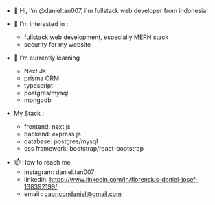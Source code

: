 - 👋 Hi, I’m @danieltan007,
  i'm fullstack web developer from indonesia!
  
- 👀 I’m interested in :
  - fullstack web development, especially MERN stack
  - security for my website
  
- 🌱 I’m currently learning
  - Next Js
  - prisma ORM
  - typescript
  - postgres/mysql
  - mongodb
 
- My Stack :
  - frontend: next js
  - backend: express js
  - database: postgres/mysql
  - css framework: bootstrap/react-bootstrap
  
<!-- - 💞️ I’m looking to collaborate on ... -->
- 📫 How to reach me
  - instagram: daniel.tan007
  - linkedin: https://www.linkedin.com/in/florensius-daniel-josef-138392199/
  - email : capricondaniel@gmail.com

<!---
danieltan007/danieltan007 is a ✨ special ✨ repository because its `README.md` (this file) appears on your GitHub profile.
You can click the Preview link to take a look at your changes.
--->
